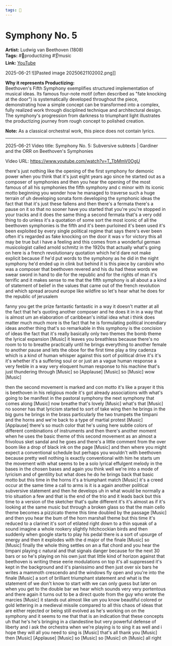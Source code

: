 ```yaml
---
tags: 🐢
---
```


# Symphony No. 5

**Artist:** Ludwig van Beethoven (1808)  
**Tags:** #📐productizing #👂music  
**Link:** [YouTube](https://www.youtube.com/watch?v=fOk8Tm815lE)

2025-06-21
![[Pasted image 20250621102002.png]]


**Why it represents Productizing:**  
Beethoven's Fifth Symphony exemplifies structured implementation of musical ideas. Its famous four-note motif (often described as "fate knocking at the door") is systematically developed throughout the piece, demonstrating how a simple concept can be transformed into a complex, fully realized work through disciplined technique and architectural design. The symphony's progression from darkness to triumphant light illustrates the productizing journey from rough concept to polished creation.

**Note:** As a classical orchestral work, this piece does not contain lyrics.


----

2025-06-21
Video title: Symphony No. 5: Subversive subtexts | Gardiner and the ORR on Beethoven's Symphonies
    
Video URL: https://www.youtube.com/watch?v=T_TbMmV0OgU
    
there's just nothing like the opening of the first symphony for demonic power when you think that it's just eight years ago since he started out as a composer of symphonies and then you hear the opening of the most famous of all his symphonies the fifth symphony and c minor with its iconic motto beginning you wonder how he managed to traverse such a huge terrain of uh developing sonata form developing the symphonic ideas the fact that that it's just these fallens and then there's a fermata there's a pause on it so that no sooner have you started that you're you're stopped in your tracks and it does the same thing a second fermata that's a very odd thing to do unless it's a quotation of some sort the most iconic of all the beethoven symphonies is the fifth and it's been purloined it's been used it's been exploited by every single political regime that says there's ever been often it's regarded as fake knocking on the door it was v for victory this all may be true but i have a feeling and this comes from a wonderful german musicologist called arnold schmitz in the 1920s that actually what's going on here is a french revolutionary quotation which he'd dare not make explicit because if he'd put words to the symphony as he did in the night symphony he'd ended up in clink but behind it is this piece by carobini who was a composer that beethoven revered and his du had these words we swear sword in hand to die for the republic and for the rights of man it's terrific and it makes sense to me that the fifth symphony is all about a a kind of statement of belief in the values that came out of the french revolution and which spread around europe like wildfire so let's hear what he does for the republic of jerusalem

fanny you get the prize fantastic fantastic in a way it doesn't matter at all the fact that he's quoting another composer and he does it in in a way that is almost um an elaboration of caribbean's initial idea what i think does matter much much more is the fact that he is formulating political incendiary ideas another thing that's so remarkable in this symphony is the concision of ideas the fact that it's really basically only two themes the bomb theme the lyrical expansion [Music] it leaves you breathless because there's no room to to to breathe practically until he brings everything to another female to another pause and lets the oboe for the first time play a tiny cadenza which is a kind of human whisper against this sort of political drive it's it's it's whether it's a suffering soul or or just an a vague human response a very feeble in a way very eloquent human response to his machine that's just thundering through [Music] so [Applause] [Music] so [Music] wow [Music] 

then the second movement is marked and con motto it's like a prayer it this is beethoven in his religious mode it's got already associations with what's going to be manifest in the pastoral symphony the next symphony that comes along [Music] now breathe that's lovely [Music] what's that [Music] no sooner has that lyricism started to sort of take wing then he brings in the big guns he brings in the brass particularly the two trumpets the timpani and the horns and we're back to a type of martial protest [Music] [Applause] there's so much color that he's using here subtle colors of different combinations of instruments and then there's another moment when he uses the basic theme of this second movement as an almost a frivolous sket sandal and he goes and there's a little comment from the over boom like a drop of black ink on the page [Music] and then where you might expect a conventional schedule but perhaps you wouldn't with beethoven because pretty well nothing is exactly conventional with him he starts um the movement with what seems to be a solo lyrical effulgent melody in the bases in the chosen bases and again you think well we're into a mode of lyricism and of gentility but what does he do he brings back that basic motto but this time in the horns it's a triumphant match [Music] it's a creed occur at the same time a call to arms is it is a again another political subversive statement and then he develops uh in what would be normally a trio situation a few and that is the end of the trio and it leads back but this time to a version of the sketcher that's quite different it's it's almost as if it's looking at the same music but through a broken glass so that the main cello theme becomes a pizzicato theme this time doubled by the passage [Music] and then you hear the bum of the horn marshall theme but this time it's reduced to a clarinet it's sort of etilated right down to a thin squeak of a sound imagine a whole rookery slightly hitchcockian birds and then suddenly when google starts to play his pedal there is a sort of upsurge of energy and then it explodes with the d major of the finale [Music] so [Music] finally the whole thing settles on an a flat chord and you hear the timpani playing c natural and that signals danger because for the next 30 bars or so he's playing on his own just that little kind of horizon against that beethoven is writing these eerie modulations on top it's all suppressed it's kept in the background and it's pianissimo and then just over six bars he writes a mammoth crescendo and the windows fly open and you're into the finale [Music] a sort of brilliant triumphant statement and what is the statement of we don't know to start with we can only guess but later on when you get to the double bar we hear which sounds very very portentous and there again it turns out to be a direct quote from the guy who wrote the marcies [Music] it stands out almost like um you know beautiful colored or gold lettering in a medieval missile compared to all this chaos of ideas that are either rejected or being still evolved as he's working on on the symphony and it seems to me that that is an indication that these concepts uh that he's he's bringing in a clandestine but very powerful defense of liberty and i ask the orchestra when we're playing is to sing it as well and i hope they will all you need to sing is [Music] that's all thank you [Music] then [Music] [Applause] [Music] so [Music] so [Music] oh [Music] all right
